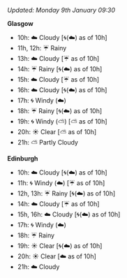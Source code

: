 *Updated: Monday 9th January 09:30*

**Glasgow**

* 10h: :cloud: Cloudy [:cyclone:(:cloud:) as of 10h]
* 11h, 12h: :umbrella: Rainy
* 13h: :cloud: Cloudy [:umbrella: as of 10h]
* 14h: :umbrella: Rainy [:cyclone:(:cloud:) as of 10h]
* 15h: :cloud: Cloudy [:umbrella: as of 10h]
* 16h: :cloud: Cloudy [:cyclone:(:cloud:) as of 10h]
* 17h: :cyclone: Windy (:cloud:)
* 18h: :umbrella: Rainy [:cyclone:(:cloud:) as of 10h]
* 19h: :cyclone: Windy (:partly_sunny:) [:partly_sunny: as of 10h]
* 20h: :sunny: Clear [:partly_sunny: as of 10h]
* 21h: :partly_sunny: Partly Cloudy

**Edinburgh**

* 10h: :cloud: Cloudy [:cyclone:(:cloud:) as of 10h]
* 11h: :cyclone: Windy (:cloud:) [:umbrella: as of 10h]
* 12h, 13h: :umbrella: Rainy [:cyclone:(:cloud:) as of 10h]
* 14h: :cloud: Cloudy [:umbrella: as of 10h]
* 15h, 16h: :cloud: Cloudy [:cyclone:(:cloud:) as of 10h]
* 17h: :cyclone: Windy (:cloud:)
* 18h: :umbrella: Rainy
* 19h: :sunny: Clear [:cyclone:(:cloud:) as of 10h]
* 20h: :sunny: Clear [:cloud: as of 10h]
* 21h: :cloud: Cloudy
